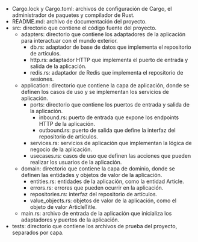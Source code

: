 - Cargo.lock y Cargo.toml: archivos de configuración de Cargo, el administrador de paquetes y compilador de Rust.
- README.md: archivo de documentación del proyecto.
- src: directorio que contiene el código fuente del proyecto.
    - adapters: directorio que contiene los adaptadores de la aplicación para interactuar con el mundo exterior.
        - db.rs: adaptador de base de datos que implementa el repositorio de artículos.
        - http.rs: adaptador HTTP que implementa el puerto de entrada y salida de la aplicación.
        - redis.rs: adaptador de Redis que implementa el repositorio de sesiones.
    - application: directorio que contiene la capa de aplicación, donde se definen los casos de uso y se implementan los servicios de aplicación.
        - ports: directorio que contiene los puertos de entrada y salida de la aplicación.
            - inbound.rs: puerto de entrada que expone los endpoints HTTP de la aplicación.
            - outbound.rs: puerto de salida que define la interfaz del repositorio de artículos.
        - services.rs: servicios de aplicación que implementan la lógica de negocio de la aplicación.
        - usecases.rs: casos de uso que definen las acciones que pueden realizar los usuarios de la aplicación.
    - domain: directorio que contiene la capa de dominio, donde se definen las entidades y objetos de valor de la aplicación.
        - entities.rs: entidades de la aplicación, como la entidad Article.
        - errors.rs: errores que pueden ocurrir en la aplicación.
        - repositories.rs: interfaz del repositorio de artículos.
        - value_objects.rs: objetos de valor de la aplicación, como el objeto de valor ArticleTitle.
    - main.rs: archivo de entrada de la aplicación que inicializa los adaptadores y puertos de la aplicación.
- tests: directorio que contiene los archivos de prueba del proyecto, separados por capa.

